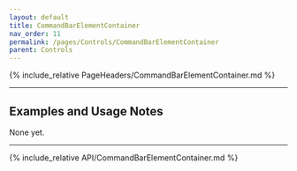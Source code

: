 ```yaml
---
layout: default
title: CommandBarElementContainer
nav_order: 11
permalink: /pages/Controls/CommandBarElementContainer
parent: Controls
---
```


{% include_relative PageHeaders/CommandBarElementContainer.md %}

<!-- Custom content & examples start here -->

<hr />

## Examples and Usage Notes

None yet.

<!-- End custom content & examples -->

<hr />

{% include_relative API/CommandBarElementContainer.md %}
